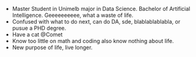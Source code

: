 - Master Student in Unimelb major in Data Science. Bachelor of Artificial Intelligence. Geeeeeeeeee, what a waste of life.
- Confused with what to do next, can do DA, sde, blablablablabla, or pusue a PHD degree.
- Have a cat @Comet
- Know too little on math and coding also know nothing about life.
- New purpose of life, live longer.

<!---
chaostheory-Jin/chaostheory-Jin is a ✨ special ✨ repository because its `README.md` (this file) appears on your GitHub profile.
You can click the Preview link to take a look at your changes.
--->
